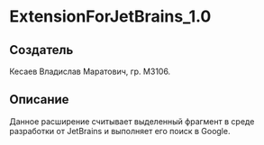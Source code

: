 # ExtensionForJetBrains_1.0

## Создатель
Кесаев Владислав Маратович, гр. M3106.

## Описание
Данное расширение считывает выделенный фрагмент в среде разработки от JetBrains и выполняет его поиск в Google.
